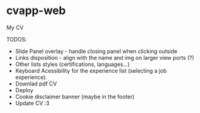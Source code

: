 # cvapp-web
My CV


TODOS:
* Slide Panel overlay - handle closing panel when clicking outside
* Links disposition - align with the name and img on larger view ports (?)
* Other lists styles (certifications, languages...)
* Keyboard Acessibility for the experience list (selecting a job experience).
* Downlad pdf CV
* Deploy
* Cookie disclaimer banner (maybe in the footer)
* Update CV :3
